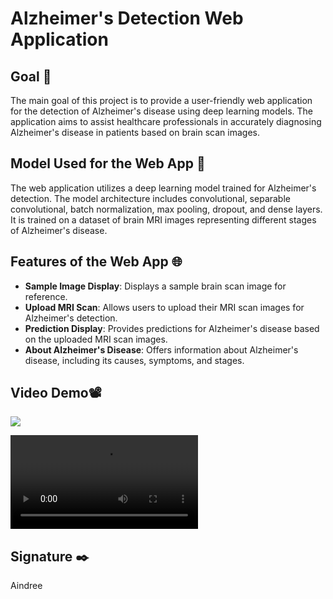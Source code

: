 # Alzheimer's Detection Web Application

## Goal 🎯
The main goal of this project is to provide a user-friendly web application for the detection of Alzheimer's disease using deep learning models. The application aims to assist healthcare professionals in accurately diagnosing Alzheimer's disease in patients based on brain scan images.

## Model Used for the Web App 🧮
The web application utilizes a deep learning model trained for Alzheimer's detection. The model architecture includes convolutional, separable convolutional, batch normalization, max pooling, dropout, and dense layers. It is trained on a dataset of brain MRI images representing different stages of Alzheimer's disease.


## Features of the Web App 🌐
- **Sample Image Display**: Displays a sample brain scan image for reference.
- **Upload MRI Scan**: Allows users to upload their MRI scan images for Alzheimer's detection.
- **Prediction Display**: Provides predictions for Alzheimer's disease based on the uploaded MRI scan images.
- **About Alzheimer's Disease**: Offers information about Alzheimer's disease, including its causes, symptoms, and stages.

## Video Demo📽️
[![](https://github.com/aindree-2005/DL-Simplified/blob/a6096b2a7397a27a5ceff3c1a56a0e6bb71b0752/Alzheimers%20Detection/Web-App/thumbnail.png)](https://github.com/aindree-2005/DL-Simplified/blob/282943489b95efc5bcfccfb65c2fbba5d78b856b/Alzheimers%20Detection/Web-App/demo.mp4)

<video controls src=")](https://github.com/aindree-2005/DL-Simplified/blob/282943489b95efc5bcfccfb65c2fbba5d78b856b/Alzheimers%20Detection/Web-App/demo.mp4" title="Title"></video>


## Signature ✒️
Aindree
